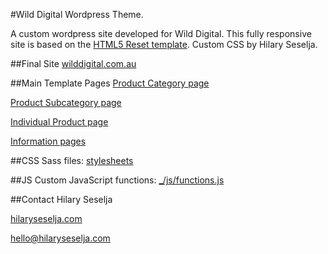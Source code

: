 #Wild Digital Wordpress Theme.

A custom wordpress site developed for Wild Digital. This fully responsive site is based on the [HTML5 Reset template](https://github.com/murtaugh/HTML5-Reset). Custom CSS by Hilary Seselja.

##Final Site
[wilddigital.com.au](http://wilddigital.com.au)

##Main Template Pages
[Product Category page](https://github.com/blue-baron/wild-digital-theme/blob/master/page-%7Bproducts-ALL%7D.php) 

[Product Subcategory page](https://github.com/blue-baron/wild-digital-theme/blob/master/page-%7Bproduct-category%7D.php)

[Individual Product page](https://github.com/blue-baron/wild-digital-theme/blob/master/page-%7Bproduct-multiple-level2%7D.php)

[Information pages](https://github.com/blue-baron/wild-digital-theme/blob/master/page-%7Bproduct-multiple-level1%7D.php)


##CSS
Sass files: [stylesheets](https://github.com/blue-baron/wild-digital-theme/tree/master/stylesheets)

##JS
Custom JavaScript functions: [_/js/functions.js](https://github.com/blue-baron/wild-digital-theme/blob/master/_/js/functions.js)

##Contact
Hilary Seselja

[hilaryseselja.com](http://www.hilaryseselja.com)

[hello@hilaryseselja.com](mailto:hello@hilaryseselja.com)
